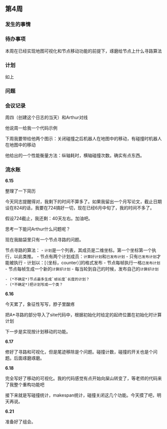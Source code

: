 ## 第4周

### 发生的事情

### 待办事项

本周在已经实现地图可视化和节点移动功能的前提下，琢磨给节点上什么寻路算法

### 计划

如上

### 问题

### 会议记录

周四（创建这个日志的当天）和Arthur对线

他说周一给我一个代码示例

下周我要带给他两个图示：关闭碰撞之后机器人在地图中的移动，有碰撞时机器人在地图中的移动

他给出的一个性能衡量方法：纵轴耗时，横轴碰撞次数。确实有点东西。

### 流水账

**6.15**

整理了一下简历

今天同志提醒得对，我剩下的时间不算多了。如果我留出一个月写论文，截止日期设在824的话，我要在724搞好一切，现在已经6月中旬了，我的时间不多了。

假设724截止，我还剩：40天左右。加油吧。

思考一下能问Arthur什么问题呢？

现在我脑袋里只有一个节点寻路的问题。

节点寻路的算法：
    - `计划`是一个列表，其成员是二维坐标。第一个坐标第一个执行，以此类推。
    - 节点有两个计划成员：`计算好计划`和`已发布计划`
    - 只有`已发布计划`才能被执行
    - 计划以：[（坐标，counter）]的格式发布
    - 节点每帧执行一格`已发布计划`
    - 节点每帧生成一个新的`计算好计划`
    - 每当轮到自己的时候，发布自己的`计算好计划`
    
    - (*不确定*)节点最多生成`帧长度`长度的计划？
    - (*不确定*)把计划写成一个类？


**6.16**

今天累了，象征性写写，脖子里酸疼

把A*寻路的部分导入了site代码中，根据初始化时给定的起终位置在初始化时计算计划

下一步是实现按计划移动的功能。

**6.17**

修好了寻路和可视化，但是尾迹移除是个问题。碰撞计数，碰撞的开关也是个问题。后面琢磨琢磨。

**6.18**

完全写好了移动的可视化。我的代码感觉有点开始向屎山转变了，等老师的代码来了我整个重构功能吧

接下来就是写碰撞统计，makespan统计，碰撞关闭这几个功能。今天摸了吧，明天再说。

**6.21**

准备好了组会。